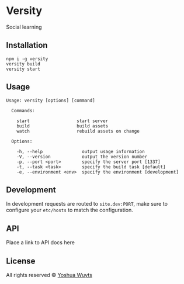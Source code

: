 # Versity
Social learning

## Installation
````
npm i -g versity
versity build
versity start
````

## Usage
````
Usage: versity [options] [command]

  Commands:

    start                  start server
    build                  build assets
    watch                  rebuild assets on change

  Options:

    -h, --help               output usage information
    -V, --version            output the version number
    -p, --port <port>        specify the server port [1337]
    -t, --task <task>        specify the build task [default]
    -e, --environment <env>  specify the environment [development]

````

## Development
In development requests are routed to `site.dev:PORT`, make sure to configure
your `etc/hosts` to match the configuration.

## API
Place a link to API docs here

## License

All rights reserved © [Yoshua Wuyts](yoshawuyts.com)